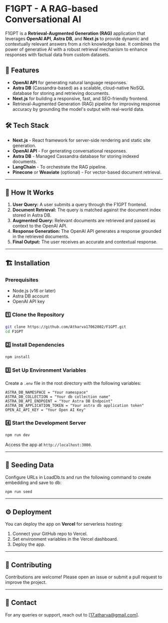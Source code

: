 # F1GPT - A RAG-based Conversational AI

F1GPT is a **Retrieval-Augmented Generation (RAG)** application that leverages **OpenAI API**, **Astra DB**, and **Next.js** to provide dynamic and contextually relevant answers from a rich knowledge base. It combines the power of generative AI with a robust retrieval mechanism to enhance responses with factual data from custom datasets.

## 🚀 Features
- **OpenAI API** for generating natural language responses.
- **Astra DB** (Cassandra-based) as a scalable, cloud-native NoSQL database for storing and retrieving documents.
- **Next.js** for building a responsive, fast, and SEO-friendly frontend.
- Retrieval-Augmented Generation (RAG) pipeline for improving response accuracy by grounding the model's output with real-world data.

## 🛠️ Tech Stack
- **Next.js** - React framework for server-side rendering and static site generation.
- **OpenAI API** - For generating conversational responses.
- **Astra DB** - Managed Cassandra database for storing indexed documents.
- **LangChain** - To orchestrate the RAG pipeline.
- **Pinecone** or **Weaviate** (optional) - For vector-based document retrieval.

---

## 🧩 How It Works
1. **User Query:** A user submits a query through the F1GPT frontend.
2. **Document Retrieval:** The query is matched against the document index stored in Astra DB.
3. **Augmented Query:** Relevant documents are retrieved and passed as context to the OpenAI API.
4. **Response Generation:** The OpenAI API generates a response grounded in the retrieved documents.
5. **Final Output:** The user receives an accurate and contextual response.

---

## 🏗️ Installation
### Prerequisites
- Node.js (v16 or later)
- Astra DB account
- OpenAI API key

### 1️⃣ Clone the Repository
```bash
git clone https://github.com/Atharva17062002/F1GPT.git
cd F1GPT
```

### 2️⃣ Install Dependencies
```bash
npm install
```

### 3️⃣ Set Up Environment Variables
Create a `.env` file in the root directory with the following variables:
```env
ASTRA_DB_NAMESPACE = "Your namespace"
ASTRA_DB_COLLECTION = "Your db collection name"
ASTRA_DB_API_ENDPOINT = "Your Astra DB Endpoint"
ASTRA_DB_APPLICATION_TOKEN = "Your astra db application token"
OPEN_AI_API_KEY = "Your Open AI Key"
```

### 4️⃣ Start the Development Server
```bash
npm run dev
```
Access the app at `http://localhost:3000`.

---

## 🧪 Seeding Data
Configure URLs in LoadDb.ts and run the following command to create embedding and save to db:
```bash
npm run seed
```
---

## ⚙️ Deployment
You can deploy the app on **Vercel** for serverless hosting:
1. Connect your GitHub repo to Vercel.
2. Set environment variables in the Vercel dashboard.
3. Deploy the app.

---

## 🤝 Contributing
Contributions are welcome! Please open an issue or submit a pull request to improve the project.

---

## 📧 Contact
For any queries or support, reach out to [17.atharva@gmail.com].

